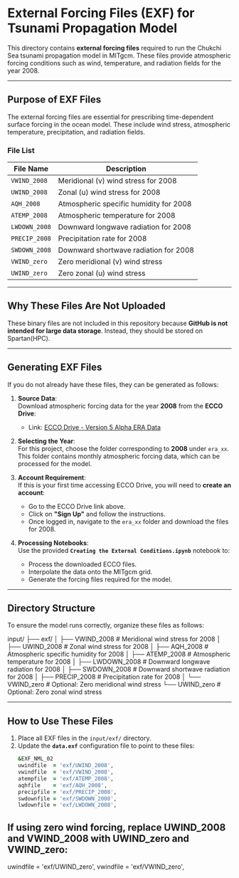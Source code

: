 # External Forcing Files (EXF) for Tsunami Propagation Model

This directory contains **external forcing files** required to run the Chukchi Sea tsunami propagation model in MITgcm. These files provide atmospheric forcing conditions such as wind, temperature, and radiation fields for the year 2008.

---

## **Purpose of EXF Files**
The external forcing files are essential for prescribing time-dependent surface forcing in the ocean model. These include wind stress, atmospheric temperature, precipitation, and radiation fields.

### **File List**
| File Name          | Description                                      |
|--------------------|--------------------------------------------------|
| `VWIND_2008`       | Meridional (v) wind stress for 2008              |
| `UWIND_2008`       | Zonal (u) wind stress for 2008                   |
| `AQH_2008`         | Atmospheric specific humidity for 2008           |
| `ATEMP_2008`       | Atmospheric temperature for 2008                 |
| `LWDOWN_2008`      | Downward longwave radiation for 2008             |
| `PRECIP_2008`      | Precipitation rate for 2008                      |
| `SWDOWN_2008`      | Downward shortwave radiation for 2008            |
| `VWIND_zero`       | Zero meridional (v) wind stress                  |
| `UWIND_zero`       | Zero zonal (u) wind stress                       |

---

## **Why These Files Are Not Uploaded**
These binary files are not included in this repository because **GitHub is not intended for large data storage**. Instead, they should be stored on Spartan(HPC).

---

## **Generating EXF Files**
If you do not already have these files, they can be generated as follows:

1. **Source Data**:  
   Download atmospheric forcing data for the year **2008** from the **ECCO Drive**:
   - Link: [ECCO Drive - Version 5 Alpha ERA Data](https://ecco.jpl.nasa.gov/drive/files/Version5/Alpha/era_xx)

2. **Selecting the Year**:  
   For this project, choose the folder corresponding to **2008** under `era_xx`. This folder contains monthly atmospheric forcing data, which can be processed for the model.

3. **Account Requirement**:  
   If this is your first time accessing ECCO Drive, you will need to **create an account**:
   - Go to the ECCO Drive link above.
   - Click on **"Sign Up"** and follow the instructions.
   - Once logged in, navigate to the `era_xx` folder and download the files for 2008.

4. **Processing Notebooks**:  
   Use the provided **`Creating the External Conditions.ipynb`** notebook to:
   - Process the downloaded ECCO files.
   - Interpolate the data onto the MITgcm grid.
   - Generate the forcing files required for the model.

---

## **Directory Structure**
To ensure the model runs correctly, organize these files as follows:

input/
 ├── exf/
 │   ├── VWIND_2008    # Meridional wind stress for 2008
 │   ├── UWIND_2008    # Zonal wind stress for 2008
 │   ├── AQH_2008      # Atmospheric specific humidity for 2008
 │   ├── ATEMP_2008    # Atmospheric temperature for 2008
 │   ├── LWDOWN_2008   # Downward longwave radiation for 2008
 │   ├── SWDOWN_2008   # Downward shortwave radiation for 2008
 │   ├── PRECIP_2008   # Precipitation rate for 2008
 │   └── VWIND_zero    # Optional: Zero meridional wind stress
 └── UWIND_zero        # Optional: Zero zonal wind stress



---

## **How to Use These Files**
1. Place all EXF files in the `input/exf/` directory.
2. Update the **`data.exf`** configuration file to point to these files:
   ```fortran
   &EXF_NML_02
   uwindfile  = 'exf/UWIND_2008',
   vwindfile  = 'exf/VWIND_2008',
   atempfile  = 'exf/ATEMP_2008',
   aqhfile    = 'exf/AQH_2008',
   precipfile = 'exf/PRECIP_2008',
   swdownfile = 'exf/SWDOWN_2008',
   lwdownfile = 'exf/LWDOWN_2008',


## If using zero wind forcing, replace UWIND_2008 and VWIND_2008 with UWIND_zero and VWIND_zero:

uwindfile  = 'exf/UWIND_zero',
vwindfile  = 'exf/VWIND_zero',

